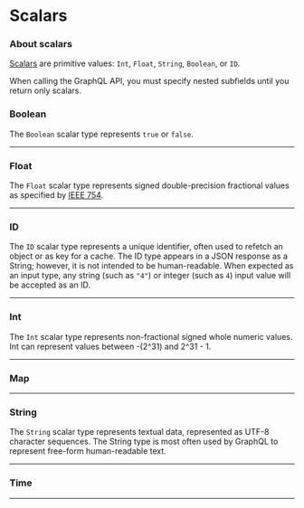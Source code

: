 # Scalars

### About scalars

[Scalars](https://graphql.github.io/graphql-spec/June2018/#sec-Scalars) are primitive values: `Int`, `Float`, `String`, `Boolean`, or `ID`.

When calling the GraphQL API, you must specify nested subfields until you return only scalars.

### Boolean

<p>The <code>Boolean</code> scalar type represents <code>true</code> or <code>false</code>.</p>

---

### Float

<p>The <code>Float</code> scalar type represents signed double-precision fractional values as specified by <a href="http://en.wikipedia.org/wiki/IEEE_floating_point">IEEE 754</a>.</p>

---

### ID

<p>The <code>ID</code> scalar type represents a unique identifier, often used to refetch an object or as key for a cache. The ID type appears in a JSON response as a String; however, it is not intended to be human-readable. When expected as an input type, any string (such as <code>&quot;4&quot;</code>) or integer (such as <code>4</code>) input value will be accepted as an ID.</p>

---

### Int

<p>The <code>Int</code> scalar type represents non-fractional signed whole numeric values. Int can represent values between -(2^31) and 2^31 - 1.</p>

---

### Map



---

### String

<p>The <code>String</code> scalar type represents textual data, represented as UTF-8 character sequences. The String type is most often used by GraphQL to represent free-form human-readable text.</p>

---

### Time



---